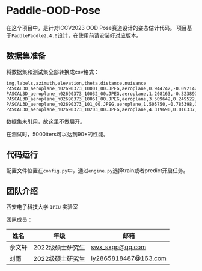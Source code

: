 # Paddle-OOD-Pose

在这个项目中，是针对ICCV2023 OOD Pose赛道设计的姿态估计代码。
项目基于`PaddlePaddle2.4.0`设计，在使用前请安装好对应版本。

## 数据集准备

将数据集和测试集全部转换成csv格式：
```
img,labels,azimuth,elevation,theta,distance,nuisance
PASCAL3D_aeroplane_n02690373_10001_00.JPEG,aeroplane,0.944742,-0.092142,-0.062302,4.089074,None
PASCAL3D_aeroplane_n02690373_10032_00.JPEG,aeroplane,1.208163,-0.323897,0.068477,4.676474,None
PASCAL3D_aeroplane_n02690373_10061_00.JPEG,aeroplane,3.509642,0.249522,0.071916,4.649304,None
PASCAL3D_aeroplane_n02690373_101_00.JPEG,aeroplane,1.505750,-0.785398,0.064802,5.131357,None
PASCAL3D_aeroplane_n02690373_10203_00.JPEG,aeroplane,4.319690,0.016337,-0.051467,13.972306,None
```
数据集未引用，故这里不做展开。

在测试时，5000iters可以达到90+的性能。
## 代码运行
配置文件位置在`config.py`中，通过`engine.py`选择train或者predict开启任务。

## 团队介绍

西安电子科技大学 `IPIU` 实验室

团队成员：

| 姓名      | 年级 | 邮箱 |
| ----------- | ----------- | ----------- |
| 佘文轩 | 2022级硕士研究生 | swx_sxpp@qq.com |
| 刘雨   | 2022级硕士研究生 | ly2865818487@163.com |
